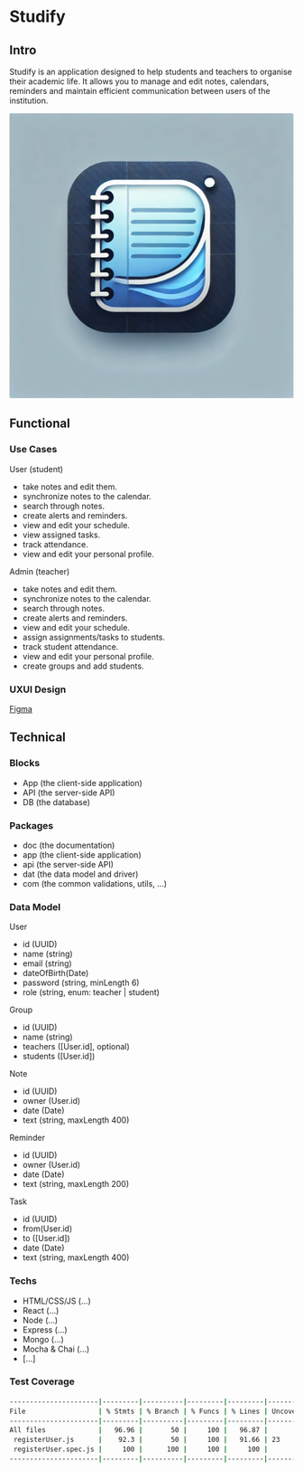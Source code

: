 # Studify

## Intro
Studify is an application designed to help students and teachers to organise their academic life. It allows you to manage and edit notes, calendars, reminders and maintain efficient communication between users of the institution.

![alt text](Studify_logo_.png)

## Functional

### Use Cases

User (student)
- take notes and edit them.
- synchronize notes to the calendar. 
- search through notes.
- create alerts and reminders.
- view and edit your schedule.
- view assigned tasks.
- track attendance.
- view and edit your personal profile.

Admin (teacher)
- take notes and edit them.
- synchronize notes to the calendar. 
- search through notes.
- create alerts and reminders.
- view and edit your schedule.
- assign assignments/tasks to students.
- track student attendance.
- view and edit your personal profile.
- create groups and add students.


### UXUI Design
[Figma](https://www.figma.com/proto/x7oiMpA4G1hKMu6RwslWb8/Studify?node-id=1-1742&node-type=canvas&t=vTuePcD21zr1HVWI-0&scaling=scale-down&content-scaling=fixed&page-id=0%3A1&starting-point-node-id=1%3A1742)

## Technical

### Blocks
- App (the client-side application)
- API (the server-side API)
- DB (the database)

### Packages
- doc (the documentation)
- app (the client-side application)
- api (the server-side API)
- dat (the data model and driver)
- com (the common validations, utils, ...)


### Data Model

User 
- id (UUID)
- name (string)
- email (string)
- dateOfBirth(Date)
- password (string, minLength 6)
- role (string, enum: teacher | student)

Group
- id (UUID)
- name (string)
- teachers ([User.id], optional)
- students ([User.id])

Note
- id (UUID)
- owner (User.id)
- date (Date)
- text (string, maxLength 400)

Reminder
- id (UUID)
- owner (User.id)
- date (Date)
- text (string, maxLength 200)

Task
- id (UUID)
- from(User.id)
- to ([User.id])
- date (Date)
- text (string, maxLength 400)


### Techs

- HTML/CSS/JS (...)
- React (...)
- Node (...)
- Express (...)
- Mongo (...)
- Mocha & Chai (...)
- [...]

### Test Coverage

```sh
----------------------|---------|----------|---------|---------|-------------------
File                  | % Stmts | % Branch | % Funcs | % Lines | Uncovered Line 
----------------------|---------|----------|---------|---------|-------------------
All files             |   96.96 |       50 |     100 |   96.87 |                   
 registerUser.js      |    92.3 |       50 |     100 |   91.66 | 23                
 registerUser.spec.js |     100 |      100 |     100 |     100 |                   
----------------------|---------|----------|---------|---------|-------------------
```